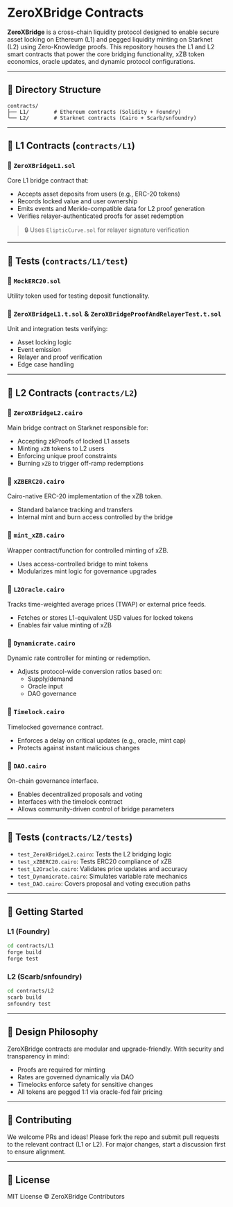 # ZeroXBridge Contracts

**ZeroXBridge** is a cross-chain liquidity protocol designed to enable secure asset locking on Ethereum (L1) and pegged liquidity minting on Starknet (L2) using Zero-Knowledge proofs. This repository houses the L1 and L2 smart contracts that power the core bridging functionality, xZB token economics, oracle updates, and dynamic protocol configurations.

---

## 📁 Directory Structure

```
contracts/
├── L1/        # Ethereum contracts (Solidity + Foundry)
└── L2/        # Starknet contracts (Cairo + Scarb/snfoundry)
```

---

## 🔗 L1 Contracts (`contracts/L1`)

### 🔸 `ZeroXBridgeL1.sol`
Core L1 bridge contract that:
- Accepts asset deposits from users (e.g., ERC-20 tokens)
- Records locked value and user ownership
- Emits events and Merkle-compatible data for L2 proof generation
- Verifies relayer-authenticated proofs for asset redemption

> 🔒 Uses `ElipticCurve.sol` for relayer signature verification

---

## 🧪 Tests (`contracts/L1/test`)

### 🔹 `MockERC20.sol`
Utility token used for testing deposit functionality.

### 🔹 `ZeroXBridgeL1.t.sol` & `ZeroXBridgeProofAndRelayerTest.t.sol`
Unit and integration tests verifying:
- Asset locking logic
- Event emission
- Relayer and proof verification
- Edge case handling

---

## 🌌 L2 Contracts (`contracts/L2`)

### 🔸 `ZeroXBridgeL2.cairo`
Main bridge contract on Starknet responsible for:
- Accepting zkProofs of locked L1 assets
- Minting `xZB` tokens to L2 users
- Enforcing unique proof constraints
- Burning `xZB` to trigger off-ramp redemptions

### 🔹 `xZBERC20.cairo`
Cairo-native ERC-20 implementation of the xZB token.
- Standard balance tracking and transfers
- Internal mint and burn access controlled by the bridge

### 🔹 `mint_xZB.cairo`
Wrapper contract/function for controlled minting of xZB.
- Uses access-controlled bridge to mint tokens
- Modularizes mint logic for governance upgrades

### 🔹 `L2Oracle.cairo`
Tracks time-weighted average prices (TWAP) or external price feeds.
- Fetches or stores L1-equivalent USD values for locked tokens
- Enables fair value minting of xZB

### 🔹 `Dynamicrate.cairo`
Dynamic rate controller for minting or redemption.
- Adjusts protocol-wide conversion ratios based on:
  - Supply/demand
  - Oracle input
  - DAO governance

### 🔹 `Timelock.cairo`
Timelocked governance contract.
- Enforces a delay on critical updates (e.g., oracle, mint cap)
- Protects against instant malicious changes

### 🔹 `DAO.cairo`
On-chain governance interface.
- Enables decentralized proposals and voting
- Interfaces with the timelock contract
- Allows community-driven control of bridge parameters

---

## 🧪 Tests (`contracts/L2/tests`)

- `test_ZeroXBridgeL2.cairo`: Tests the L2 bridging logic
- `test_xZBERC20.cairo`: Tests ERC20 compliance of xZB
- `test_L2Oracle.cairo`: Validates price updates and accuracy
- `test_Dynamicrate.cairo`: Simulates variable rate mechanics
- `test_DAO.cairo`: Covers proposal and voting execution paths

---

## 🚀 Getting Started

### L1 (Foundry)
```bash
cd contracts/L1
forge build
forge test
```

### L2 (Scarb/snfoundry)
```bash
cd contracts/L2
scarb build
snfoundry test
```

---

## 🧩 Design Philosophy

ZeroXBridge contracts are modular and upgrade-friendly. With security and transparency in mind:
- Proofs are required for minting
- Rates are governed dynamically via DAO
- Timelocks enforce safety for sensitive changes
- All tokens are pegged 1:1 via oracle-fed fair pricing

---

## 🧠 Contributing

We welcome PRs and ideas! Please fork the repo and submit pull requests to the relevant contract (L1 or L2). For major changes, start a discussion first to ensure alignment.

---

## 📜 License

MIT License © ZeroXBridge Contributors
